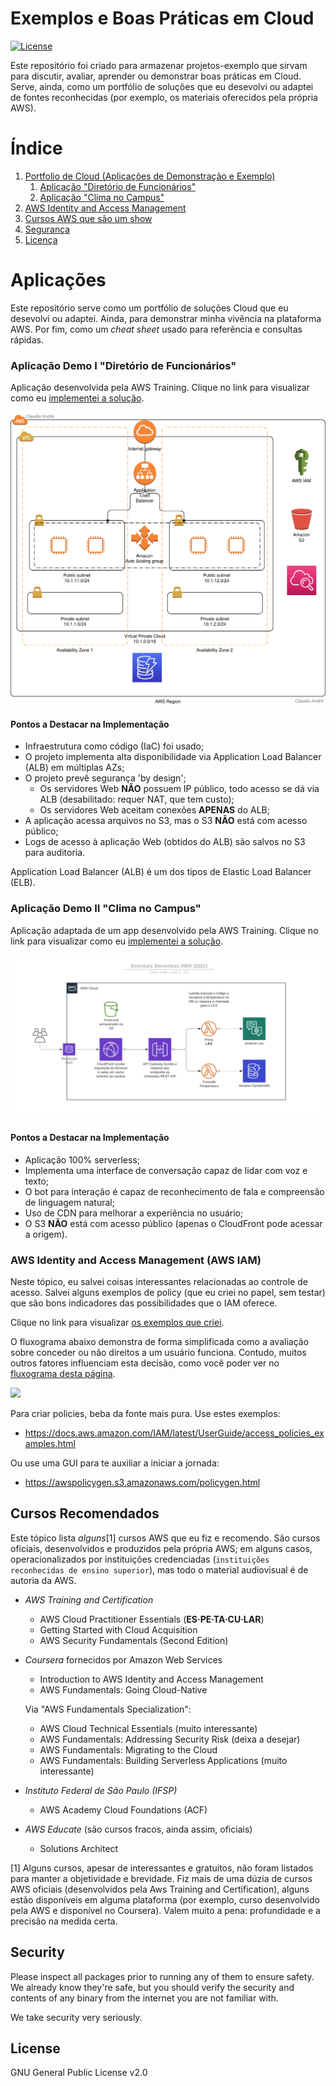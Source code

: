 # Exemplos e Boas Práticas em Cloud

[![License](https://img.shields.io/badge/License-GPL%20v2-blue.svg)](LICENSE)

Este repositório foi criado para armazenar projetos-exemplo que sirvam para discutir, avaliar, aprender ou demonstrar boas práticas em Cloud. Serve, ainda, como um portfólio de soluções que eu desevolvi ou adaptei de fontes reconhecidas (por exemplo, os materiais oferecidos pela própria AWS).

# Índice
1. [Portfolio de Cloud (Aplicações de Demonstração e Exemplo)](#aplicações)
    1. [Aplicação "Diretório de Funcionários"](#aplicação-demo-i-diretório-de-funcionários)
    1. [Aplicação "Clima no Campus"](#aplicação-demo-ii-clima-no-campus)
1. [AWS Identity and Access Management](#aws-identity-and-access-management-aws-iam)
6. [Cursos AWS que são um show](#cursos-recomendados)
7. [Segurança](#security)
8. [Licença](#license)

# Aplicações

Este repositório serve como um portfólio de soluções Cloud que eu desevolvi ou adaptei. Ainda, para demonstrar minha vivência na plataforma AWS. Por fim, como um _cheat sheet_ usado para referência e consultas rápidas.

### Aplicação Demo I "Diretório de Funcionários"

Aplicação desenvolvida pela AWS Training. Clique no link para visualizar como eu [implementei a solução](diretorio-pessoas#diretório-de-funcionários).

[![ Diagrama de Arquitetura](diretorio-pessoas/demo-01.svg)](diretorio-pessoas#diretório-de-funcionários)

#### Pontos a Destacar na Implementação
- Infraestrutura como código (IaC) foi usado;
- O projeto implementa alta disponibilidade via Application Load Balancer (ALB) em múltiplas AZs;
- O projeto prevê segurança 'by design';
  - Os servidores Web **NÃO** possuem IP público, todo acesso se dá via ALB (desabilitado: requer NAT, que tem custo);
  - Os servidores Web aceitam conexões **APENAS** do ALB;
- A aplicação acessa arquivos no S3, mas o S3 **NÃO** está com acesso público;
- Logs de acesso à aplicação Web (obtidos do ALB) são salvos no S3 para auditoria.

Application Load Balancer (ALB) é um dos tipos de Elastic Load Balancer (ELB).

### Aplicação Demo II "Clima no Campus"

Aplicação adaptada de um app desenvolvido pela AWS Training. Clique no link para visualizar como eu [implementei a solução](serverless#serverless).

[![ Diagrama de Arquitetura](serverless/Estrutura-Serverless-AWS.svg)](serverless#serverless)

#### Pontos a Destacar na Implementação
- Aplicação 100% serverless;
- Implementa uma interface de conversação capaz de lidar com voz e texto;
- O bot para interação é capaz de reconhecimento de fala e compreensão de linguagem natural;
- Uso de CDN para melhorar a experiência no usuário;
- O S3 **NÃO** está com acesso público (apenas o CloudFront pode acessar a origem).

### AWS Identity and Access Management (AWS IAM)

Neste tópico, eu salvei coisas interessantes relacionadas ao controle de acesso. Salvei alguns exemplos de policy (que eu criei no papel, sem testar) que são bons indicadores das possibilidades que o IAM oferece.

Clique no link para visualizar [os exemplos que criei](IAM#policies).

O fluxograma abaixo demonstra de forma simplificada como a avaliação sobre conceder ou não direitos a um usuário funciona. Contudo, muitos outros fatores influenciam esta decisão, como você poder ver no [fluxograma desta página](https://docs.aws.amazon.com/IAM/latest/UserGuide/reference_policies_evaluation-logic.html#policy-eval-denyallow).

[![](https://mermaid.ink/img/eyJjb2RlIjoiZ3JhcGggVERcbiAgICBBMShSZXF1aXNpw6fDo288YnI-ZmVpdGEgcGVsbzxicj51c3XDoXJpbyByb290PylcbiAgICBBMihQZXJtaXRpZG8pXG5cbiAgICBCMShGb2kgbmVnYWRvPGJyPmV4cGxpY2l0YW1lbnRlPylcbiAgICBCMihFeHBsaWNpdCBEZW55KVxuXG4gICAgQzEoRm9pIHBlcm1pdGlkbzxicj5leHBsaWNpdGFtZW50ZT8pXG4gICAgQzIoUGVybWl0aWRvKVxuICAgIEMzKEltcGxpY2l0IERlbnkpXG5cbiAgICBBMSAtLT58U2ltfCBBMlxuICAgIEExIC0tPnxOw6NvfCBCMVxuICAgIEIxIC0tPnxTaW18IEIyXG4gICAgQjEgLS0-fE7Do298IEMxXG4gICAgQzEgLS0-fFNpbXwgQzJcbiAgICBDMSAtLT58TsOjb3wgQzNcbiIsIm1lcm1haWQiOnsidGhlbWUiOiJkZWZhdWx0In0sInVwZGF0ZUVkaXRvciI6dHJ1ZSwiYXV0b1N5bmMiOnRydWUsInVwZGF0ZURpYWdyYW0iOnRydWV9)](IAM#policies)

Para criar policies, beba da fonte mais pura. Use estes exemplos:
- https://docs.aws.amazon.com/IAM/latest/UserGuide/access_policies_examples.html

Ou use uma GUI para te auxiliar a iniciar a jornada:
- https://awspolicygen.s3.amazonaws.com/policygen.html

## Cursos Recomendados

Este tópico lista _alguns_[1] cursos AWS que eu fiz e recomendo. São cursos oficiais, desenvolvidos e produzidos pela própria AWS; em alguns casos, operacionalizados por instituições credenciadas (`instituições reconhecidas de ensino superior`), mas todo o material audiovisual é de autoria da AWS.

- _AWS Training and Certification_
  * AWS Cloud Practitioner Essentials (**ES·PE·TA·CU·LAR**)
  * Getting Started with Cloud Acquisition
  * AWS Security Fundamentals (Second Edition)

- _Coursera_ fornecidos por Amazon Web Services
  * Introduction to AWS Identity and Access Management
  * AWS Fundamentals: Going Cloud-Native

  Via "AWS Fundamentals Specialization":
  * AWS Cloud Technical Essentials (muito interessante)
  * AWS Fundamentals: Addressing Security Risk (deixa a desejar)
  * AWS Fundamentals: Migrating to the Cloud
  * AWS Fundamentals: Building Serverless Applications (muito interessante)

- _Instituto Federal de São Paulo (IFSP)_
  * AWS Academy Cloud Foundations (ACF)

- _AWS Educate_ (são cursos fracos, ainda assim, oficiais)
  * Solutions Architect

[1] Alguns cursos, apesar de interessantes e gratuitos, não foram listados para manter a objetividade e brevidade. Fiz mais de uma dúzia de cursos AWS oficiais (desenvolvidos pela Aws Training and Certification), alguns estão disponíveis em alguma plataforma (por exemplo, curso desenvolvido pela AWS e disponível no Coursera). Valem muito a pena: profundidade e a precisão na medida certa.

## Security

Please inspect all packages prior to running any of them to ensure safety.
We already know they're safe, but you should verify the security and contents of any
binary from the internet you are not familiar with.

We take security very seriously.

## License

GNU General Public License v2.0